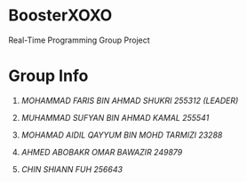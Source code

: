 # BoosterXOXO
Real-Time Programming Group Project

# Group Info

1. *MOHAMMAD FARIS BIN AHMAD SHUKRI 255312 (LEADER)*

2. *MUHAMMAD SUFYAN BIN AHMAD KAMAL 255541*

3. *MOHAMAD AIDIL QAYYUM BIN MOHD TARMIZI 23288*

4. *AHMED ABOBAKR OMAR BAWAZIR  249879*

5. *CHIN SHIANN FUH 256643*
